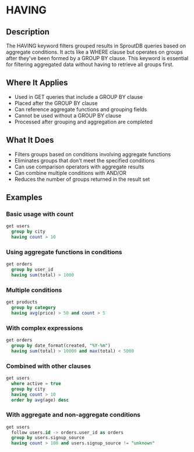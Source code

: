 # HAVING

## Description

The HAVING keyword filters grouped results in SproutDB queries based on aggregate conditions. It acts like a WHERE clause but operates on groups after they've been formed by a GROUP BY clause. This keyword is essential for filtering aggregated data without having to retrieve all groups first.

## Where It Applies

- Used in GET queries that include a GROUP BY clause
- Placed after the GROUP BY clause
- Can reference aggregate functions and grouping fields
- Cannot be used without a GROUP BY clause
- Processed after grouping and aggregation are completed

## What It Does

- Filters groups based on conditions involving aggregate functions
- Eliminates groups that don't meet the specified conditions
- Can use comparison operators with aggregate results
- Can combine multiple conditions with AND/OR
- Reduces the number of groups returned in the result set

## Examples

### Basic usage with count

```sql
get users 
  group by city 
  having count > 10
```

### Using aggregate functions in conditions

```sql
get orders 
  group by user_id 
  having sum(total) > 1000
```

### Multiple conditions

```sql
get products 
  group by category 
  having avg(price) > 50 and count > 5
```

### With complex expressions

```sql
get orders 
  group by date_format(created, "%Y-%m")
  having sum(total) > 10000 and max(total) < 5000
```

### Combined with other clauses

```sql
get users 
  where active = true
  group by city 
  having count > 10
  order by avg(age) desc
```

### With aggregate and non-aggregate conditions

```sql
get users 
  follow users.id -> orders.user_id as orders
  group by users.signup_source
  having count > 100 and users.signup_source != "unknown"
```
